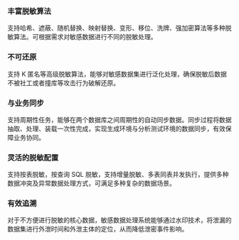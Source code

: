 ### 丰富脱敏算法
支持哈希、遮蔽、随机替换、映射替换、变形、移位、洗牌、强加密算法等多种脱敏算法。可根据需求对敏感数据进行不同的脱敏处理。


### 不可还原
支持 K 匿名等高级脱敏算法，能够对敏感数据集进行泛化处理，确保脱敏后数据不被社工或者撞库等攻击行为破解还原。

### 与业务同步
支持周期性任务，能够在两个数据库之间周期性的自动同步数据。同步过程将数据抽取、处理、装载一次性完成，实现生成环境与分析测试环境的数据同步，有效保障业务协同。

### 灵活的脱敏配置
支持按表脱敏，按查询 SQL 脱敏，支持增量脱敏、多表同表并发执行，提供多种数据冲突及异常数据处理方式，可满足多种复杂的数据场景。

### 有效追溯
对于不方便进行脱敏的核心数据，敏感数据处理系统能够通过水印技术，将泄漏的数据集进行外泄时间和外泄主体的定位，从而降低泄密事件影响。
